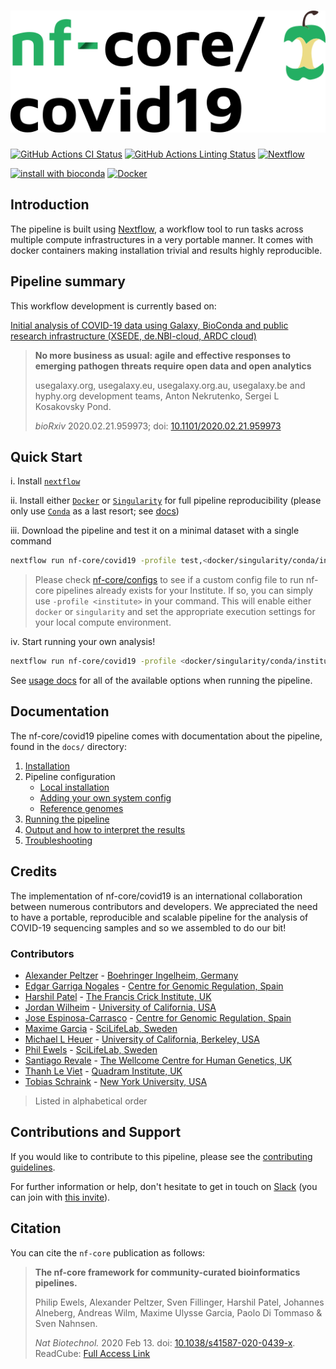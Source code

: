 # ![nf-core/covid19](docs/images/nf-core-covid19_logo.png)

[![GitHub Actions CI Status](https://github.com/nf-core/covid19/workflows/nf-core%20CI/badge.svg)](https://github.com/nf-core/covid19/actions)
[![GitHub Actions Linting Status](https://github.com/nf-core/covid19/workflows/nf-core%20linting/badge.svg)](https://github.com/nf-core/covid19/actions)
[![Nextflow](https://img.shields.io/badge/nextflow-%E2%89%A519.10.0-brightgreen.svg)](https://www.nextflow.io/)

[![install with bioconda](https://img.shields.io/badge/install%20with-bioconda-brightgreen.svg)](http://bioconda.github.io/)
[![Docker](https://img.shields.io/docker/automated/nfcore/covid19.svg)](https://hub.docker.com/r/nfcore/covid19)

## Introduction

The pipeline is built using [Nextflow](https://www.nextflow.io), a workflow tool to run tasks across multiple compute infrastructures in a very portable manner. It comes with docker containers making installation trivial and results highly reproducible.

## Pipeline summary

This workflow development is currently based on:

[Initial analysis of COVID-19 data using Galaxy, BioConda and public research infrastructure (XSEDE, de.NBI-cloud, ARDC cloud)](https://github.com/galaxyproject/SARS-CoV-2)

> **No more business as usual: agile and effective responses to emerging pathogen threats require open data and open analytics**
>
> usegalaxy.org, usegalaxy.eu, usegalaxy.org.au, usegalaxy.be and hyphy.org development teams, Anton Nekrutenko, Sergei L Kosakovsky Pond.
>
> *bioRxiv* 2020.02.21.959973; doi: [10.1101/2020.02.21.959973](https://doi.org/10.1101/2020.02.21.959973)

## Quick Start

i. Install [`nextflow`](https://nf-co.re/usage/installation)

ii. Install either [`Docker`](https://docs.docker.com/engine/installation/) or [`Singularity`](https://www.sylabs.io/guides/3.0/user-guide/) for full pipeline reproducibility (please only use [`Conda`](https://conda.io/miniconda.html) as a last resort; see [docs](https://nf-co.re/usage/configuration#basic-configuration-profiles))

iii. Download the pipeline and test it on a minimal dataset with a single command

```bash
nextflow run nf-core/covid19 -profile test,<docker/singularity/conda/institute>
```

> Please check [nf-core/configs](https://github.com/nf-core/configs#documentation) to see if a custom config file to run nf-core pipelines already exists for your Institute. If so, you can simply use `-profile <institute>` in your command. This will enable either `docker` or `singularity` and set the appropriate execution settings for your local compute environment.

iv. Start running your own analysis!

<!-- TODO nf-core: Update the default command above used to run the pipeline -->

```bash
nextflow run nf-core/covid19 -profile <docker/singularity/conda/institute> --input samplesheet.csv --genome hg38
```

See [usage docs](docs/usage.md) for all of the available options when running the pipeline.

## Documentation

The nf-core/covid19 pipeline comes with documentation about the pipeline, found in the `docs/` directory:

1. [Installation](https://nf-co.re/usage/installation)
2. Pipeline configuration
    * [Local installation](https://nf-co.re/usage/local_installation)
    * [Adding your own system config](https://nf-co.re/usage/adding_own_config)
    * [Reference genomes](https://nf-co.re/usage/reference_genomes)
3. [Running the pipeline](docs/usage.md)
4. [Output and how to interpret the results](docs/output.md)
5. [Troubleshooting](https://nf-co.re/usage/troubleshooting)

<!-- TODO nf-core: Add a brief overview of what the pipeline does and how it works -->

## Credits

The implementation of nf-core/covid19 is an international collaboration between numerous contributors and developers. We appreciated the need to have a portable, reproducible and scalable pipeline for the analysis of COVID-19 sequencing samples and so we assembled to do our bit!

### Contributors

* [Alexander Peltzer](https://github.com/apeltzer) - [Boehringer Ingelheim, Germany](https://www.boehringer-ingelheim.de/)
* [Edgar Garriga Nogales](https://github.com/edgano) - [Centre for Genomic Regulation, Spain](https://www.crg.eu/)
* [Harshil Patel](https://github.com/drpatelh) - [The Francis Crick Institute, UK](https://www.crick.ac.uk/)
* [Jordan Wilheim](https://github.com/jordwil) - [University of California, USA](https://www.universityofcalifornia.edu/)
* [Jose Espinosa-Carrasco](https://github.com/JoseEspinosa) - [Centre for Genomic Regulation, Spain](https://www.crg.eu/)
* [Maxime Garcia](https://github.com/MaxUlysse) - [SciLifeLab, Sweden](https://www.scilifelab.se/)
* [Michael L Heuer](https://github.com/heuermh) - [University of California, Berkeley, USA](https://www.berkeley.edu/)
* [Phil Ewels](https://github.com/ewels) - [SciLifeLab, Sweden](https://www.scilifelab.se/)
* [Santiago Revale](https://github.com/santiagorevale) - [The Wellcome Centre for Human Genetics, UK](https://www.well.ox.ac.uk/)
* [Thanh Le Viet](https://github.com/thanhleviet) - [Quadram Institute, UK](https://quadram.ac.uk/)
* [Tobias Schraink](https://github.com/tobsecret) - [New York University, USA](http://www.nyu.edu/)

> Listed in alphabetical order

## Contributions and Support

If you would like to contribute to this pipeline, please see the [contributing guidelines](.github/CONTRIBUTING.md).

For further information or help, don't hesitate to get in touch on [Slack](https://nfcore.slack.com/channels/covid19) (you can join with [this invite](https://nf-co.re/join/slack)).

## Citation

<!-- TODO nf-core: Add citation for pipeline after first release. Uncomment lines below and update Zenodo doi. -->
<!-- If you use  nf-core/covid19 for your analysis, please cite it using the following doi: [10.5281/zenodo.XXXXXX](https://doi.org/10.5281/zenodo.XXXXXX) -->

You can cite the `nf-core` publication as follows:

> **The nf-core framework for community-curated bioinformatics pipelines.**
>
> Philip Ewels, Alexander Peltzer, Sven Fillinger, Harshil Patel, Johannes Alneberg, Andreas Wilm, Maxime Ulysse Garcia, Paolo Di Tommaso & Sven Nahnsen.
>
> _Nat Biotechnol._ 2020 Feb 13. doi: [10.1038/s41587-020-0439-x](https://dx.doi.org/10.1038/s41587-020-0439-x).
> ReadCube: [Full Access Link](https://rdcu.be/b1GjZ)
